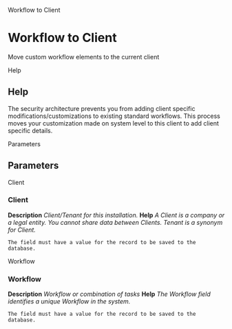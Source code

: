 
Workflow to Client
# Workflow to Client


Move custom workflow elements to the current client

Help
## Help

The security architecture prevents you from adding client specific modifications/customizations to existing standard workflows.  This process moves your customization made on system level to this client to add client specific details.

Parameters
## Parameters


Client
### Client

**Description**
 *Client/Tenant for this installation.*
**Help**
 *A Client is a company or a legal entity. You cannot share data between Clients. Tenant is a synonym for Client.*

```
The field must have a value for the record to be saved to the database.
```
Workflow
### Workflow

**Description**
 *Workflow or combination of tasks*
**Help**
 *The Workflow field identifies a unique Workflow in the system.*

```
The field must have a value for the record to be saved to the database.
```